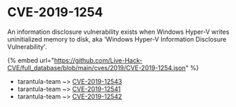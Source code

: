 # CVE-2019-1254

An information disclosure vulnerability exists when Windows Hyper-V writes uninitialized memory to disk, aka 'Windows Hyper-V Information Disclosure Vulnerability'.

{% embed url="https://github.com/Live-Hack-CVE/full_database/blob/main/cves/2019/CVE-2019-1254.json" %}


* tarantula-team ~> [CVE-2019-12543](https://zeste.alice-snow.ru/2019/database/cve-2019-1254/cve-2019-12543-tarantula-team)
* tarantula-team ~> [CVE-2019-12541](https://zeste.alice-snow.ru/2019/database/cve-2019-1254/cve-2019-12541-tarantula-team)
* tarantula-team ~> [CVE-2019-12542](https://zeste.alice-snow.ru/2019/database/cve-2019-1254/cve-2019-12542-tarantula-team)